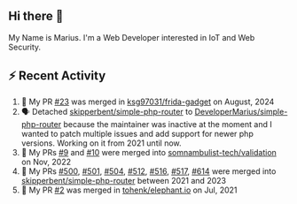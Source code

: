 ## Hi there 👋

My Name is Marius. I'm a Web Developer interested in IoT and Web Security.

## ⚡ Recent Activity

1. 🎉 My PR [#23](https://github.com/ksg97031/frida-gadget/pull/23) was merged in [ksg97031/frida-gadget](https://github.com/ksg97031/frida-gadget) on August, 2024
2. 🗣 Detached [skipperbent/simple-php-router](https://github.com/skipperbent/simple-php-router) to [DeveloperMarius/simple-php-router](https://github.com/DeveloperMarius/simple-php-router) because the maintainer was inactive at the moment and I wanted to patch multiple issues and add support for newer php versions. Working on it from 2021 until now.
3. 🎉 My PRs [#9](https://github.com/somnambulist-tech/validation/pull/9) and [#10](https://github.com/somnambulist-tech/validation/pull/10) were merged into [somnambulist-tech/validation](https://github.com/somnambulist-tech/validation) on Nov, 2022
4. 🎉 My PRs [#500](https://github.com/skipperbent/simple-php-router/pull/500), [#501](https://github.com/skipperbent/simple-php-router/pull/501), [#504](https://github.com/skipperbent/simple-php-router/pull/504), [#512](https://github.com/skipperbent/simple-php-router/pull/512), [#516](https://github.com/skipperbent/simple-php-router/pull/516), [#517](https://github.com/skipperbent/simple-php-router/pull/517), [#614](https://github.com/skipperbent/simple-php-router/pull/614) were merged into [skipperbent/simple-php-router](https://github.com/skipperbent/simple-php-router) between 2021 and 2023
5. 🎉 My PR [#2](https://github.com/tohenk/elephant.io/pull/2) was merged in [tohenk/elephant.io](https://github.com/tohenk/elephant.io) on Jul, 2021
